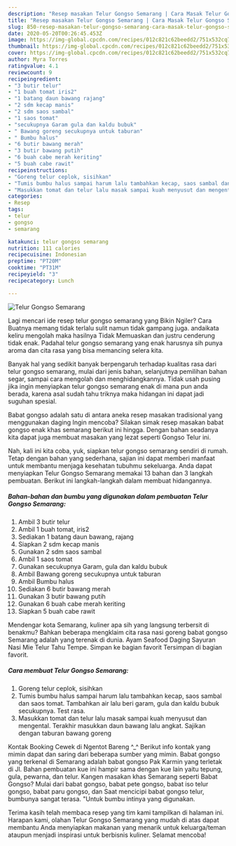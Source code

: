 ```yaml
---
description: "Resep masakan Telur Gongso Semarang | Cara Masak Telur Gongso Semarang Yang Sedap"
title: "Resep masakan Telur Gongso Semarang | Cara Masak Telur Gongso Semarang Yang Sedap"
slug: 850-resep-masakan-telur-gongso-semarang-cara-masak-telur-gongso-semarang-yang-sedap
date: 2020-05-20T00:26:45.453Z
image: https://img-global.cpcdn.com/recipes/012c821c62beedd2/751x532cq70/telur-gongso-semarang-foto-resep-utama.jpg
thumbnail: https://img-global.cpcdn.com/recipes/012c821c62beedd2/751x532cq70/telur-gongso-semarang-foto-resep-utama.jpg
cover: https://img-global.cpcdn.com/recipes/012c821c62beedd2/751x532cq70/telur-gongso-semarang-foto-resep-utama.jpg
author: Myra Torres
ratingvalue: 4.1
reviewcount: 9
recipeingredient:
- "3 butir telur"
- "1 buah tomat iris2"
- "1 batang daun bawang rajang"
- "2 sdm kecap manis"
- "2 sdm saos sambal"
- "1 saos tomat"
- "secukupnya Garam gula dan kaldu bubuk"
- " Bawang goreng secukupnya untuk taburan"
- " Bumbu halus"
- "6 butir bawang merah"
- "3 butir bawang putih"
- "6 buah cabe merah keriting"
- "5 buah cabe rawit"
recipeinstructions:
- "Goreng telur ceplok, sisihkan"
- "Tumis bumbu halus sampai harum lalu tambahkan kecap, saos sambal dan saos tomat. Tambahkan air lalu beri garam, gula dan kaldu bubuk secukupnya. Test rasa."
- "Masukkan tomat dan telur lalu masak sampai kuah menyusut dan mengental. Terakhir masukkan daun bawang lalu angkat. Sajikan dengan taburan bawang goreng"
categories:
- Resep
tags:
- telur
- gongso
- semarang

katakunci: telur gongso semarang 
nutrition: 111 calories
recipecuisine: Indonesian
preptime: "PT20M"
cooktime: "PT31M"
recipeyield: "3"
recipecategory: Lunch

---
```



![Telur Gongso Semarang](https://img-global.cpcdn.com/recipes/012c821c62beedd2/751x532cq70/telur-gongso-semarang-foto-resep-utama.jpg)

Lagi mencari ide resep telur gongso semarang yang Bikin Ngiler? Cara Buatnya memang tidak terlalu sulit namun tidak gampang juga. andaikata keliru mengolah maka hasilnya Tidak Memuaskan dan justru cenderung tidak enak. Padahal telur gongso semarang yang enak harusnya sih punya aroma dan cita rasa yang bisa memancing selera kita.

Banyak hal yang sedikit banyak berpengaruh terhadap kualitas rasa dari telur gongso semarang, mulai dari jenis bahan, selanjutnya pemilihan bahan segar, sampai cara mengolah dan menghidangkannya. Tidak usah pusing jika ingin menyiapkan telur gongso semarang enak di mana pun anda berada, karena asal sudah tahu triknya maka hidangan ini dapat jadi suguhan spesial.

Babat gongso adalah satu di antara aneka resep masakan tradisional yang menggunakan daging Ingin mencoba? Silakan simak resep masakan babat gongso enak khas semarang berikut ini hingga. Dengan bahan seadanya kita dapat juga membuat masakan yang lezat seperti Gongso Telur ini.


Nah, kali ini kita coba, yuk, siapkan telur gongso semarang sendiri di rumah. Tetap dengan bahan yang sederhana, sajian ini dapat memberi manfaat untuk membantu menjaga kesehatan tubuhmu sekeluarga. Anda dapat menyiapkan Telur Gongso Semarang memakai 13 bahan dan 3 langkah pembuatan. Berikut ini langkah-langkah dalam membuat hidangannya.

<!--inarticleads1-->

##### Bahan-bahan dan bumbu yang digunakan dalam pembuatan Telur Gongso Semarang:

1. Ambil 3 butir telur
1. Ambil 1 buah tomat, iris2
1. Sediakan 1 batang daun bawang, rajang
1. Siapkan 2 sdm kecap manis
1. Gunakan 2 sdm saos sambal
1. Ambil 1 saos tomat
1. Gunakan secukupnya Garam, gula dan kaldu bubuk
1. Ambil  Bawang goreng secukupnya untuk taburan
1. Ambil  Bumbu halus
1. Sediakan 6 butir bawang merah
1. Gunakan 3 butir bawang putih
1. Gunakan 6 buah cabe merah keriting
1. Siapkan 5 buah cabe rawit


Mendengar kota Semarang, kuliner apa sih yang langsung terbersit di benakmu? Bahkan beberapa mengklaim cita rasa nasi goreng babat gongso Semarang adalah yang terenak di dunia. Ayam Seafood Daging Sayuran Nasi Mie Telur Tahu Tempe. Simpan ke bagian favorit Tersimpan di bagian favorit. 

<!--inarticleads2-->

##### Cara membuat Telur Gongso Semarang:

1. Goreng telur ceplok, sisihkan
1. Tumis bumbu halus sampai harum lalu tambahkan kecap, saos sambal dan saos tomat. Tambahkan air lalu beri garam, gula dan kaldu bubuk secukupnya. Test rasa.
1. Masukkan tomat dan telur lalu masak sampai kuah menyusut dan mengental. Terakhir masukkan daun bawang lalu angkat. Sajikan dengan taburan bawang goreng


Kontak Booking Cewek di Ngentot Bareng ^_^ Berikut info kontak yang mimin dapat dan saring dari beberapa sumber yang mimin. Babat gongso yang terkenal di Semarang adalah babat gongso Pak Karmin yang terletak di Jl. Bahan pembuatan kue ini hampir sama dengan kue lain yaitu tepung, gula, pewarna, dan telur. Kangen masakan khas Semarang seperti Babat Gongso? Mulai dari babat gongso, babat pete gongso, babat iso telur gongso, babat paru gongso, dan Saat mencicipi babat gongso telur, bumbunya sangat terasa. &#34;Untuk bumbu intinya yang digunakan. 

Terima kasih telah membaca resep yang tim kami tampilkan di halaman ini. Harapan kami, olahan Telur Gongso Semarang yang mudah di atas dapat membantu Anda menyiapkan makanan yang menarik untuk keluarga/teman ataupun menjadi inspirasi untuk berbisnis kuliner. Selamat mencoba!
